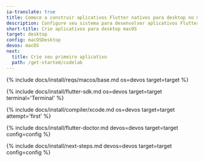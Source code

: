 ```yaml
---
ia-translate: true
title: Comece a construir aplicativos Flutter nativos para desktop no macOS
description: Configure seu sistema para desenvolver aplicativos Flutter para desktop no macOS.
short-title: Crie aplicativos para desktop macOS
target: desktop
config: macOSDesktop
devos: macOS
next:
  title: Crie seu primeiro aplicativo
  path: /get-started/codelab
---
```


{% include docs/install/reqs/macos/base.md os=devos target=target %}

{% include docs/install/flutter-sdk.md os=devos target=target terminal='Terminal' %}

{% include docs/install/compiler/xcode.md os=devos target=target attempt='first' %}

{% include docs/install/flutter-doctor.md devos=devos target=target config=config %}

{% include docs/install/next-steps.md devos=devos target=target config=config %}

